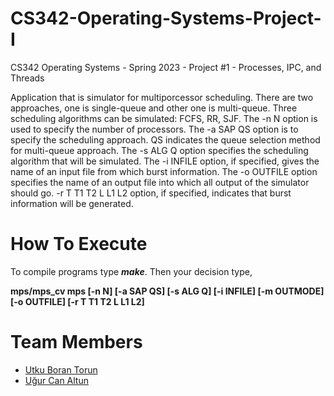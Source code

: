 # CS342-Operating-Systems-Project-I
CS342 Operating Systems - Spring 2023 - Project #1 - Processes, IPC, and Threads

Application that is simulator for multiporcessor scheduling. There are two approaches, one is single-queue and other one is multi-queue. Three scheduling algorithms can be simulated: FCFS, RR, SJF. The -n N option is used to specify the number of processors. The -a SAP QS option is to specify the scheduling approach. QS indicates the queue selection method for multi-queue approach. The -s ALG Q option specifies the scheduling algorithm that will be simulated. The -i INFILE option, if specified, gives the name of an input file from which burst information. The -o OUTFILE option specifies the name of an output file into which all output of the simulator should go. -r T T1 T2 L L1 L2 option, if specified, indicates that burst information will be generated.

# How To Execute
To compile programs type **_make_**. Then your decision type,

**mps/mps_cv mps [-n N] [-a SAP QS] [-s ALG Q] [-i INFILE] [-m OUTMODE] [-o OUTFILE] [-r T T1 T2 L L1 L2]**

# Team Members
  * [Utku Boran Torun](https://github.com/torunb)
  * [Uğur Can Altun](https://github.com/ugurcanaltun)
